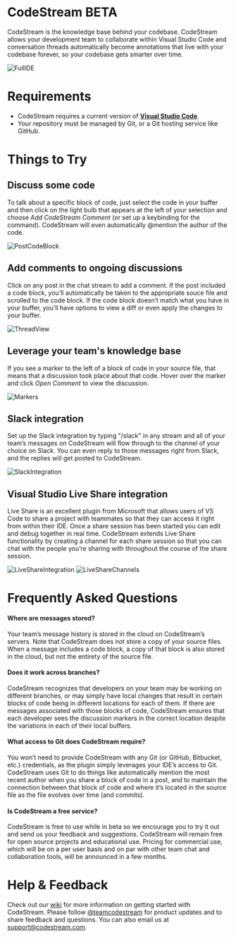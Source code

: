 # CodeStream BETA

CodeStream is the knowledge base behind your codebase. CodeStream allows your development team to collaborate within Visual Studio Code and conversation threads automatically become annotations that live with your codebase forever, so your codebase gets smarter over time.

![FullIDE](https://help.codestream.com/hc/article_attachments/360008724052/FullScreen.png)

# Requirements

- CodeStream requires a current version of **[Visual Studio Code](https://code.visualstudio.com/)**.
- Your repository must be managed by Git, or a Git hosting service like GitHub.

# Things to Try

## Discuss some code

To talk about a specific block of code, just select the code in your buffer and then click on the light bulb that appears at the left of your selection and choose _Add CodeStream Comment_ (or set up a keybinding for the command). CodeStream will even automatically @mention the author of the code.

![PostCodeBlock](https://help.codestream.com/hc/article_attachments/360007936372/VSCPost.png)

## Add comments to ongoing discussions

Click on any post in the chat stream to add a comment. If the post included a code block, you’ll automatically be taken to the appropriate souce file and scrolled to the code block. If the code block doesn’t match what you have in your buffer, you’ll have options to view a diff or even apply the changes to your buffer.

![ThreadView](https://help.codestream.com/hc/article_attachments/360008723191/Screen_Shot_2018-08-06_at_5.12.03_PM.png)

##  Leverage your team's knowledge base

If you see a marker to the left of a block of code in your source file, that means that a discussion took place about that code. Hover over the marker and click _Open Comment_ to view the discussion.

![Markers](https://help.codestream.com/hc/article_attachments/360009591551/Screen_Shot_2018-08-21_at_12.08.49_PM.png)

## Slack integration

Set up the Slack integration by typing "/slack" in any stream and all of your team’s messages on CodeStream will flow through to the channel of your choice on Slack. You can even reply to those messages right from Slack, and the replies will get posted to CodeStream.

![SlackIntegration](https://help.codestream.com/hc/article_attachments/360002212591/SlackCSBot.png)

## Visual Studio Live Share integration

Live Share is an excellent plugin from Microsoft that allows users of VS Code to share a project with teammates so that they can access it right from within their IDE. Once a share session has been started you can edit and debug together in real time. CodeStream extends Live Share functionality by creating a channel for each share session so that you can chat with the people you’re sharing with throughout the course of the share session.

![LiveShareIntegration](https://help.codestream.com/hc/article_attachments/360010003011/Screen_Shot_2018-08-27_at_1.09.00_PM.png)
![LiveShareChannels](https://help.codestream.com/hc/article_attachments/360009985332/Screen_Shot_2018-08-27_at_1.09.42_PM.png)

# Frequently Asked Questions

#### Where are messages stored?

Your team’s message history is stored in the cloud on CodeStream’s servers. Note that CodeStream does not store a copy of your source files. When a message includes a code block, a copy of that block is also stored in the cloud, but not the entirety of the source file.

#### Does it work across branches?

CodeStream recognizes that developers on your team may be working on different branches, or may simply have local changes that result in certain blocks of code being in different locations for each of them. If there are messages associated with those blocks of code, CodeStream ensures that each developer sees the discussion markers in the correct location despite the variations in each of their local buffers.

#### What access to Git does CodeStream require?

You won’t need to provide CodeStream with any Git (or GitHub, Bitbucket, etc.) credentials, as the plugin simply leverages your IDE’s access to Git. CodeStream uses Git to do things like automatically mention the most recent author when you share a block of code in a post, and to maintain the connection between that block of code and where it’s located in the source file as the file evolves over time (and commits).

#### Is CodeStream a free service?

CodeStream is free to use while in beta so we encourage you to try it out and send us your feedback and suggestions. CodeStream will remain free for open source projects and educational use. Pricing for commercial use, which will be on a per user basis and on par with other team chat and collaboration tools, will be announced in a few months.

# Help & Feedback

Check out our [wiki](https://github.com/TeamCodeStream/CodeStream/wiki) for more information on getting started with CodeStream. Please follow [@teamcodestream](http://twitter.com/teamcodestream) for product updates and to share feedback and questions. You can also email us at support@codestream.com.
